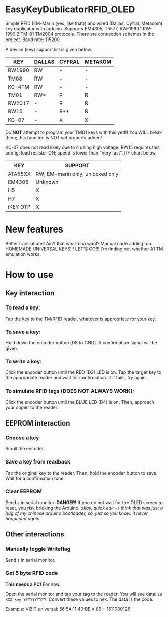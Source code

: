 # EasyKeyDublicatorRFID_OLED
Simple RFID (EM-Marin (yes, like that)) and wired (Dallas, Cyfral, Metacom) key duplicator with arduino. Supports EM4305, T5577, RW-1990.1 RW-1990.2 TM-01 TM2004 protocols. There are connection schemes in the project.
Baud rate: 115200.

A device (key) support list is given below.

| KEY | DALLAS | CYFRAL | METAKOM |
| --- | --- | --- | --- |
| RW1990 | RW | \- | \- |
| TM08 | RW | \- | \- |
| KC-4TM | RW | \- | \- |
| TM01 | RW* | R | R |
| RW2017 | - | R | R |
| RW15 | \- | R** | R |
| KC-07 | \- | X | X |

Do **NOT** attempt to program your TM01 keys with this yet!!! You WILL break them; this function is NOT yet properly added!

KC-07 does not read likely due to it using high voltage. 
RW15 requires this config: load resistor ON; speed is lower than "Very fast". RF chart below

| KEY | SUPPORT |
| --- | --- |
| ATA55XX | RW; EM-marin only; unlocked only |
| EM4305 | Unknown
| H5 | X |
| H7 | X |
| iKEY OTP | X |

# New features
Better translations! Ain't that what-cha want?
Manual code adding too. HOMEMADE UNIVERSAL KEYS!!! LET'S GO!!!
I'm finding out whether A1 TM emulation works.

# How to use

## Key interaction

### To read a key:
Tap the key to the TM/RFID reader, whatever is appropriate for your key.

### To save a key:
Hold down the encoder button (D8 to GND). A confirmation signal will be given.

### To write a key:
Click the encoder button until the RED (D2) LED is on. Tap the target key to the appropriate reader and wait for confirmation. If it fails, try again.

### To simulate RFID tags (DOES NOT ALWAYS WORK):
Click the encoder button until the BLUE LED (D4) is on. Then, approach your copier to the reader. 

## EEPROM interaction

### Choose a key
Scroll the encoder.

### Save a key from readback
Tap the original key to the reader. Then, hold the encoder button to save. Wait for a confirmation tone.

### Clear EEPROM
Send `e` in serial monitor. 
**DANGER!** If you do not wait for the OLED screen to reset, you risk bricking the Arduino.
*okay, quick edit - I think that was just a bug of my chinese arduino bootloader, so, just so you know. it never happened again.*

## Other interactions

### Manually toggle Writeflag
Send `t` in serial monitor.

### Get 5 byte RFID code
**This needs a PC!** For now.

Open the serial monitor and tap your tag to the reader. You will see data: `ID XXX key YYYYYYYYYY`. Convert these values to hex. The data is the code.

Example: VIZIT universal: 56:5A:11:40:BE = 86 + 1511080126
